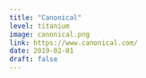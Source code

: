 ```yaml
---
title: "Canonical"
level: titanium
image: canonical.png
link: https://www.canonical.com/
date: 2019-02-01
draft: false
---
```



